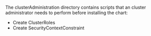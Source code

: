 The clusterAdministration directory contains scripts that an cluster administrator needs to perform before installing the chart:

* Create ClusterRoles
* Create SecurityContextConstraint


